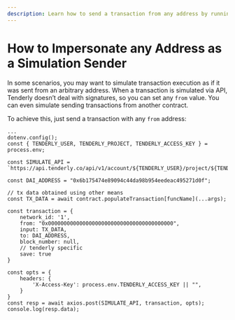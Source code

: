 ```yaml
---
description: Learn how to send a transaction from any address by running a simulation.
---
```


# How to Impersonate any Address as a Simulation Sender

In some scenarios, you may want to simulate transaction execution as if it was sent from an arbitrary address. When a transaction is simulated via API, Tenderly doesn’t deal with signatures, so you can set any `from` value. You can even simulate sending transactions from another contract.

To achieve this, just send a transaction with any `from` address:

```tsx
...
dotenv.config();
const { TENDERLY_USER, TENDERLY_PROJECT, TENDERLY_ACCESS_KEY } = process.env;

const SIMULATE_API = `https://api.tenderly.co/api/v1/account/${TENDERLY_USER}/project/${TENDERLY_PROJECT}/simulate`

const DAI_ADDRESS = "0x6b175474e89094c44da98b954eedeac495271d0f";

// tx data obtained using other means
const TX_DATA = await contract.populateTransaction[funcName](...args);

const transaction = {
    network_id: '1',
    from: "0x0000000000000000000000000000000000000000",
    input: TX_DATA,
    to: DAI_ADDRESS,
    block_number: null,
    // tenderly specific
    save: true
}

const opts = {
    headers: {
        'X-Access-Key': process.env.TENDERLY_ACCESS_KEY || "",
    }
}
const resp = await axios.post(SIMULATE_API, transaction, opts);
console.log(resp.data);
```
